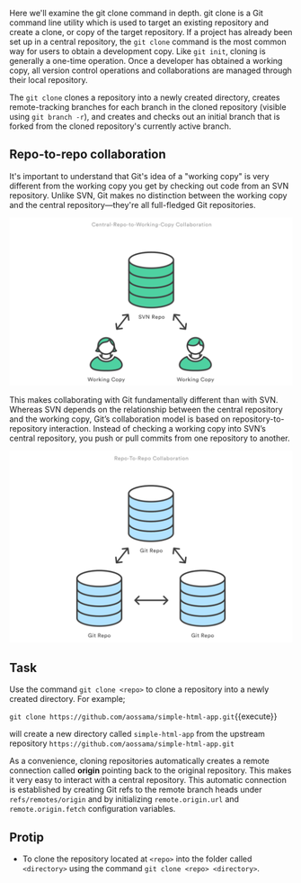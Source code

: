 Here we'll examine the git clone command in depth. git clone is a Git command line utility which is used to target an existing 
repository and create a clone, or copy of the target repository. If a project has already been set up in a central repository, 
the `git clone` command is the most common way for users to obtain a development copy. Like `git init`, cloning is generally 
a one-time operation. Once a developer has obtained a working copy, all version control operations and collaborations are managed 
through their local repository.

The `git clone` clones a repository into a newly created directory, creates remote-tracking branches for each 
branch in the cloned repository (visible using `git branch -r`), and creates and checks out an initial branch that 
is forked from the cloned repository's currently active branch.

## Repo-to-repo collaboration

It's important to understand that Git's idea of a "working copy" is very different from the working copy you get by checking out 
code from an SVN repository. Unlike SVN, Git makes no distinction between the working copy and the central repository—they're all 
full-fledged Git repositories.

![Central-repo-to-working-copy-collaboration](assets/03.svg)

This makes collaborating with Git fundamentally different than with SVN. Whereas SVN depends on the relationship between the 
central repository and the working copy, Git’s collaboration model is based on repository-to-repository interaction. Instead 
of checking a working copy into SVN’s central repository, you push or pull commits from one repository to another.

![repo-to-repo-collaboration](assets/02.svg)

## Task

Use the command `git clone <repo>` to clone a repository into a newly created directory. For example;

```git clone https://github.com/aossama/simple-html-app.git```{{execute}}

will create a new directory called `simple-html-app` from the upstream repository 
`https://github.com/aossama/simple-html-app.git`

As a convenience, cloning repositories automatically creates a remote connection called **origin** pointing back to the 
original repository. This makes it very easy to interact with a central repository. This automatic connection is 
established by creating Git refs to the remote branch heads under `refs/remotes/origin` and by initializing 
`remote.origin.url` and `remote.origin.fetch` configuration variables.

## Protip

* To clone the repository located at `<repo>` into the folder called `<directory>` using the command `git clone <repo> <directory>`.

